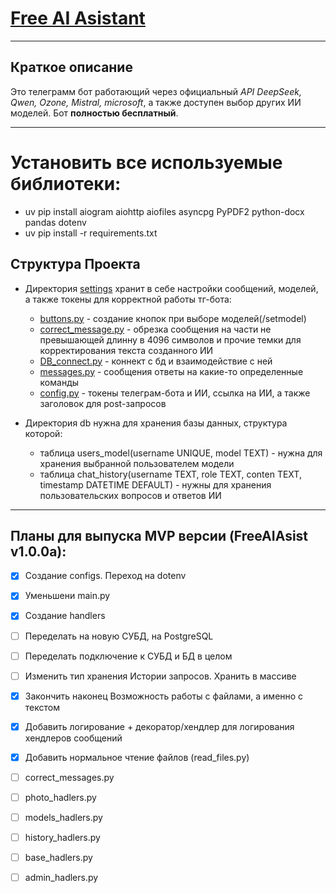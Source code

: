 # [Free AI Asistant](https://t.me/FreeNeuroChat_bot "Telegram bot")
<hr>

## Краткое описание

Это телеграмм бот работающий через официальный *API DeepSeek, Qwen, Ozone, Mistral, microsoft*, а также доступен выбор других ИИ моделей.
Бот **полностью бесплатный**.


<hr>

# Установить все используемые библиотеки: 

* uv pip install aiogram aiohttp aiofiles asyncpg PyPDF2 python-docx pandas dotenv
* uv pip install -r requirements.txt

## Структура Проекта

* Директория [settings](settings/) хранит в себе настройки сообщений, моделей, а также токены для корректной работы тг-бота:

    - [buttons.py](settings/buttons.py) - создание кнопок при выборе моделей(/setmodel)
    - [correct_message.py](settings/correct_message.py) - обрезка сообщения на части не превышающей длинну в 4096 символов и прочие темки для корректирования текста созданного ИИ
    - [DB_connect.py](settings/DB_connect.py) - коннект с бд и взаимодействие с ней
    - [messages.py](settings/messages.py) - сообщения ответы на какие-то определенные команды
    - [config.py](settings/config.py) - токены телеграм-бота и ИИ, ссылка на ИИ, а также заголовок для post-запросов

* Директория db нужна для хранения базы данных, структура которой:

    - таблица users_model(username UNIQUE, model TEXT) - нужна для хранения выбранной пользователем модели
    - таблица chat_history(username TEXT, role TEXT, conten TEXT, timestamp DATETIME DEFAULT) - нужны для хранения пользовательских вопросов и ответов ИИ

<hr>

## Планы для выпуска MVP версии (FreeAIAsist v1.0.0a):

- [x] Создание configs. Переход на dotenv
- [x] Уменьшени main.py
- [x] Создание handlers
- [ ] Переделать на новую СУБД, на PostgreSQL
- [ ] Переделать подключение к СУБД и БД в целом
- [ ] Изменить тип хранения Истории запросов. Хранить в массиве
- [x] Закончить наконец Возможность работы с файлами, а именно с текстом
- [x] Добавить логирование + декоратор/хендлер для логирования хендлеров сообщений
- [x] Добавить нормальное чтение файлов (read_files.py)
- [ ] correct_messages.py
- [ ] photo_hadlers.py
- [ ] models_hadlers.py
- [ ] history_hadlers.py
- [ ] base_hadlers.py
- [ ] admin_hadlers.py

